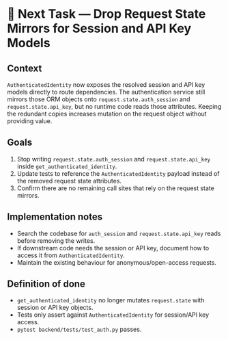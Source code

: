 # 🔄 Next Task — Drop Request State Mirrors for Session and API Key Models

## Context
`AuthenticatedIdentity` now exposes the resolved session and API key models directly to route dependencies. The authentication service still mirrors those ORM objects onto `request.state.auth_session` and `request.state.api_key`, but no runtime code reads those attributes. Keeping the redundant copies increases mutation on the request object without providing value.

## Goals
1. Stop writing `request.state.auth_session` and `request.state.api_key` inside `get_authenticated_identity`.
2. Update tests to reference the `AuthenticatedIdentity` payload instead of the removed request state attributes.
3. Confirm there are no remaining call sites that rely on the request state mirrors.

## Implementation notes
- Search the codebase for `auth_session` and `request.state.api_key` reads before removing the writes.
- If downstream code needs the session or API key, document how to access it from `AuthenticatedIdentity`.
- Maintain the existing behaviour for anonymous/open-access requests.

## Definition of done
- `get_authenticated_identity` no longer mutates `request.state` with session or API key objects.
- Tests only assert against `AuthenticatedIdentity` for session/API key access.
- `pytest backend/tests/test_auth.py` passes.
